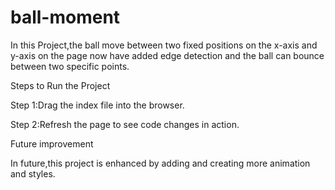 # ball-moment
In this Project,the ball move between two fixed positions on the x-axis and y-axis on the page now have added edge detection and the ball can bounce between two specific points.

Steps to Run the Project

Step 1:Drag the index file into the browser.

Step 2:Refresh the page to see code changes in action.

Future improvement

In future,this project is enhanced by adding and creating more animation and styles.
